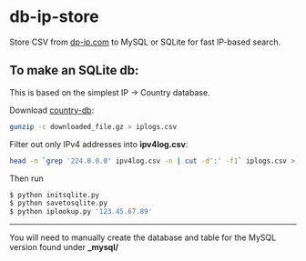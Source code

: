 db-ip-store
===========

Store CSV from [dp-ip.com](https://db-ip.com/db/) to MySQL or SQLite for fast IP-based search.


## To make an SQLite db:

This is based on the simplest IP -> Country database.

Download [country-db](https://db-ip.com/db/download/country):

```bash
gunzip -c downloaded_file.gz > iplogs.csv
```

Filter out only IPv4 addresses into __ipv4log.csv__:

```bash
head -n `grep '224.0.0.0' ipv4log.csv -n | cut -d':' -f1` iplogs.csv > ipv4logs.csv
```

Then run

```bash
$ python initsqlite.py
$ python savetosqlite.py
$ python iplookup.py '123.45.67.89'
```

----

You will need to manually create the database and table for the MySQL version found under **_mysql/**
